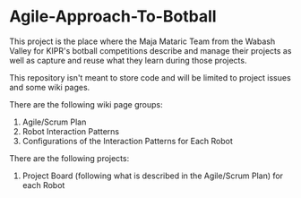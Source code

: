 # Agile-Approach-To-Botball
This project is the place where the Maja Mataric Team from the Wabash Valley for KIPR's botball competitions describe and manage their projects as well as capture and reuse what they learn during those projects. 

This repository isn't meant to store code and will be limited to project issues and some wiki pages.

There are the following wiki page groups:
1.  Agile/Scrum Plan
2.  Robot Interaction Patterns
3.  Configurations of the Interaction Patterns for Each Robot

There are the following projects:
1.  Project Board (following what is described in the Agile/Scrum Plan) for each Robot
